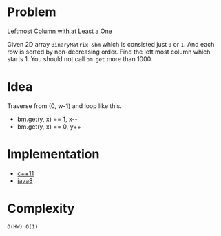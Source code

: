 # Problem

[Leftmost Column with at Least a One](https://leetcode.com/problems/leftmost-column-with-at-least-a-one/)

Given 2D array `BinaryMatrix &bm` which is consisted just `0` or
`1`. And each row is sorted by non-decreasing order. Find the left
most column which starts 1. You should not call `bm.get` more than
1000.

# Idea

Traverse from (0, w-1) and loop like this.

* bm.get(y, x) == 1, x--
* bm.get(y, x) == 0, y++

# Implementation

* [c++11](a.cpp)
* [java8](MainApp.java)

# Complexity

```
O(HW) O(1)
```
